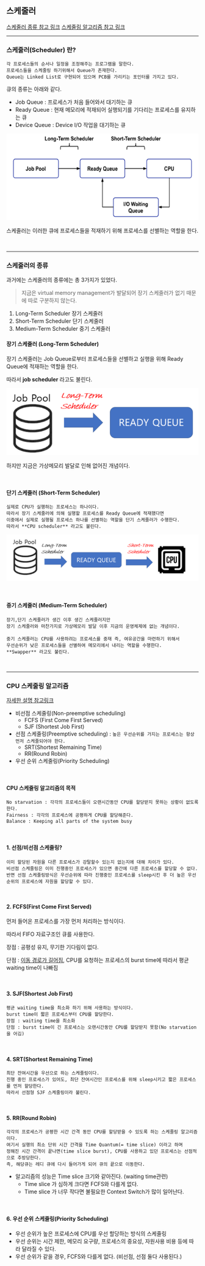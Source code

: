 ## 스케줄러
[스케줄러 종류 참고 링크](https://jhnyang.tistory.com/372)
[스케줄링 알고리즘 참고 링크](https://hyunah030.tistory.com/4)

***

### 스케줄러(Scheduler) 란?
~~~
각 프로세스들의 순서나 일정을 조정해주는 프로그램을 말한다.
프로세스들을 스케줄링 하기위해서 Queue가 존재한다.
Queue는 Linked List로 구현되어 있으며 PCB를 가리키는 포인터를 가지고 있다.
~~~

큐의 종류는 아래와 같다.

* Job Queue : 프로세스가 처음 들어와서 대기하는 큐
* Ready Queue : 현재 메모리에 적재되어 실행되기를 기다리는 프로세스를 유지하는 큐
* Device Queue : Device I/O 작업을 대기하는 큐

![](2022-01-14-11-27-06.png)

스케줄러는 이러한 큐에 프로세스들을 적재하기 위해 프로세스를 선별하는 역할을 한다.

<br>

***

### 스케줄러의 종류
과거에는 스케줄러의 종류에는 총 3가지가 있었다.

> 지금은 virtual memory management가 발달되어 장기 스케줄러가 없기 때문에 따로 구분하지 않는다.

1. Long-Term Scheduler 장기 스케줄러
2. Short-Term Scheduler 단기 스케줄러
3. Medium-Term Scheduler 중기 스케줄러

#### 장기 스케줄러 (Long-Term Scheduler)

장기 스케줄러는 Job Queue로부터 프로세스들을 선별하고 실행을 위해 Ready Queue에 적재하는 역할을 한다.

따라서 **job scheduler** 라고도 불린다.

![](2022-01-14-11-17-55.png)

하지만 지금은 가상메모리 발달로 인해 없어진 개념이다.

<br>

#### 단기 스케줄러 (Short-Term Scheduler)
~~~
실제로 CPU가 실행하는 프로세스는 하나이다.
따라서 장기 스케줄러에 의해 실행할 프로세스를 Ready Queue에 적재했다면 
이중에서 실제로 실행될 프로세스 하나를 선별하는 역할을 단기 스케줄러가 수행한다.
따라서 **CPU scheduler** 라고도 불린다.
~~~

![](2022-01-14-11-33-00.png)

<br>

#### 중기 스케줄러 (Medium-Term Scheduler)
~~~
장기,단기 스케줄러가 생긴 이후 생긴 스케줄러지만
장기 스케줄러와 마찬가지로 가상메모리 발달 이후 지금의 운영체제에 없는 개념이다.

중기 스케줄러는 CPU를 사용하려는 프로세스를 중재 즉, 여유공간을 마련하기 위해서
우선순위가 낮은 프로세스들을 선별하여 메모리에서 내리는 역할을 수행한다.
**Swapper** 라고도 불린다.
~~~

<br>

***

### CPU 스케줄링 알고리즘
[자세한 설명 참고링크](https://hyunah030.tistory.com/4)

* 비선점 스케줄링(Non-preemptive scheduling)
    * FCFS (First Come First Served)
    * SJF (Shortest Job First)
* 선점 스케줄링(Preemptive scheduling) : `높은 우선순위를 가지는 프로세스는 항상 먼저 스케줄되어야 한다.`
    * SRT(Shortest Remaining Time)
    * RR(Round Robin)
* 우선 순위 스케줄링(Priority Scheduling)

<br>

#### CPU 스케줄링 알고리즘의 목적
~~~
No starvation : 각각의 프로세스들이 오랜시간동안 CPU를 할당받지 못하는 상황이 없도록 한다.
Fairness : 각각의 프로세스에 공평하게 CPU를 할당해준다.
Balance : Keeping all parts of the system busy
~~~

<br>

#### 1. 선점/비선점 스케줄링?
~~~
이미 할당된 자원을 다른 프로세스가 강탈할수 있는지 없는지에 대해 차이가 있다.
비선점 스케줄링은 이미 진행중인 프로세스가 있으면 중간에 다른 프로세스를 할당할 수 없다.
반면 선점 스케줄링방식은 우선순위에 따라 진행중인 프로세스를 sleep시킨 후 더 높은 우선순위의 프로세스에 자원을 할당할 수 있다.
~~~

<br>

#### 2. FCFS(First Come First Served)
먼저 들어온 프로세스를 가장 먼저 처리하는 방식이다.

따라서 FIFO 자료구조인 큐를 사용한다.

장점 : 공평성 유지, 무기한 기다림이 없다.

단점 : [이동 경로가 길어짐](https://jhnyang.tistory.com/104), CPU를 요청하는 프로세스의 burst time에 따라서 평균 waiting time이 나빠짐

<br>

#### 3. SJF(Shortest Job First)
~~~
평균 waiting time을 최소화 하기 위해 사용하는 방식이다.
burst time이 짧은 프로세스부터 CPU를 할당한다.
장점 : waiting time을 최소화
단점 : burst time이 긴 프로세스는 오랜시간동안 CPU를 할당받지 못함(No starvation을 어김)
~~~

<br>

#### 4. SRT(Shortest Remaining Time)
~~~
최단 잔여시간을 우선으로 하는 스케줄링이다.
진행 중인 프로세스가 있어도, 최단 잔여시간인 프로세스를 위해 sleep시키고 짧은 프로세스를 먼저 할당한다.
따라서 선점형 SJF 스케줄링이라 불린다.
~~~

<br>

#### 5. RR(Round Robin)
~~~
각각의 프로세스가 공평한 시간 간격 동안 CPU를 할당받을 수 있도록 하는 스케줄링 알고리즘이다.
여기서 실행의 최소 단위 시간 간격을 Time Quantum(= time slice) 이라고 하며
정해진 시간 간격이 끝나면(time slice burst), CPU를 사용하고 있던 프로세스는 선점적으로 추방당한다.
즉, 해당큐는 레디 큐에 다시 들어가게 되어 큐의 끝으로 이동한다.
~~~

* 알고리즘의 성능은 Time slice 크기와 같아진다. (waiting time관련)
    * Time slice 가 심하게 크다면 FCFS와 다를게 없다.
    * Time slice 가 너무 작다면 불필요한 Context Switch가 많이 일어난다.

<br>

#### 6. 우선 순위 스케줄링(Priority Scheduling)
* 우선 순위가 높은 프로세스에 CPU를 우선 할당하는 방식의 스케줄링
* 우선 순위는 시간 제한, 메모리 요구량, 프로세스의 중요성, 자원사용 비용 등에 따라 달라질 수 있다.
* 우선 순위가 같을 경우, FCFS와 다를게 없다. (비선점, 선점 둘다 사용된다.)